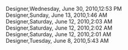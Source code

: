 ﻿Designer,Wednesday, June 30, 2010,12:53 PM  Designer,Sunday, June 13, 2010,1:46 AM  Designer,Saturday, June 12, 2010,2:03 AM  Designer,Saturday, June 12, 2010,2:02 AM  Designer,Saturday, June 12, 2010,2:01 AM  Designer,Tuesday, June 8, 2010,5:43 AM